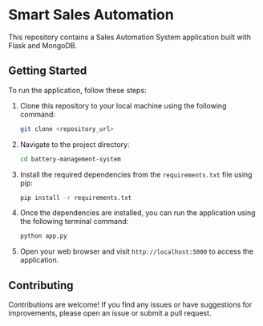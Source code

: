 # Smart Sales Automation

This repository contains a Sales Automation System application built with Flask and MongoDB.

## Getting Started

To run the application, follow these steps:

1. Clone this repository to your local machine using the following command:

    ```bash
    git clone <repository_url>
    ```

2. Navigate to the project directory:

    ```bash
    cd battery-management-system
    ```

3. Install the required dependencies from the `requirements.txt` file using pip:

    ```bash
    pip install -r requirements.txt
    ```

4. Once the dependencies are installed, you can run the application using the following terminal command:

    ```bash
    python app.py
    ```

5. Open your web browser and visit `http://localhost:5000` to access the application.

## Contributing

Contributions are welcome! If you find any issues or have suggestions for improvements, please open an issue or submit a pull request.

